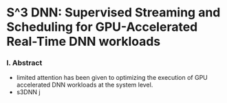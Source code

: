 # S^3 DNN: Supervised Streaming and Scheduling for GPU-Accelerated Real-Time DNN workloads

### I. Abstract
* limited attention has been given to optimizing the execution of GPU accelerated DNN workloads at the system level.
* s3DNN j